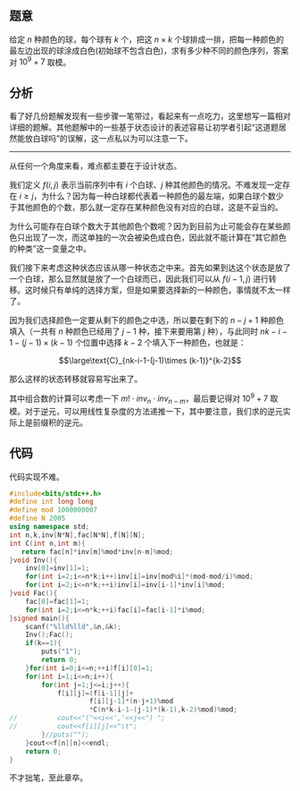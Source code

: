 ## 题意

给定 $n$ 种颜色的球，每个球有 $k$ 个，把这 $n\times k$ 个球排成一排，把每一种颜色的最左边出现的球涂成白色(初始球不包含白色)，求有多少种不同的颜色序列，答案对 $10^9+7$ 取模。

## 分析

看了好几份题解发现有一些步骤一笔带过，看起来有一点吃力，这里想写一篇相对详细的题解。其他题解中的一些基于状态设计的表述容易让初学者引起“这道题居然能放白球吗”的误解，这一点私以为可以注意一下。

--------

从任何一个角度来看，难点都主要在于设计状态。

我们定义 $f(i,j)$ 表示当前序列中有 $i$ 个白球、$j$ 种其他颜色的情况。不难发现一定存在 $i\ge j$，为什么？因为每一种白球都代表着一种颜色的最左端，如果白球个数少于其他颜色的个数，那么就一定存在某种颜色没有对应的白球，这是不妥当的。

为什么可能存在白球个数大于其他颜色个数呢？因为到目前为止可能会存在某些颜色只出现了一次，而这单独的一次会被染色成白色，因此就不能计算在“其它颜色的种类”这一变量之中。

我们接下来考虑这种状态应该从哪一种状态之中来。首先如果到达这个状态是放了一个白球，那么显然就是放了一个白球而已，因此我们可以从 $f(i-1,j)$ 进行转移。这时候只有单纯的选择方案，但是如果要选择新的一种颜色，事情就不太一样了。

因为我们选择颜色一定要从剩下的颜色之中选，所以要在剩下的 $n-j+1$ 种颜色填入（一共有 $n$ 种颜色已经用了 $j-1$ 种，接下来要用第 $j$ 种），与此同时 $nk-i-1-(j-1)\times(k-1)$ 个位置中选择 $k-2$ 个填入下一种颜色，也就是：

$$\large\text{C}_{nk-i-1-(j-1)\times (k-1)}^{k-2}$$

那么这样的状态转移就容易写出来了。

其中组合数的计算可以考虑一下 $m!\cdot inv_n\cdot inv_{n-m}$，最后要记得对 $10^9+7$ 取模。对于逆元，可以用线性复杂度的方法递推一下，其中要注意，我们求的逆元实际上是前缀积的逆元。


## 代码

代码实现不难。

```cpp
#include<bits/stdc++.h>
#define int long long
#define mod 1000000007
#define N 2005
using namespace std;
int n,k,inv[N*N],fac[N*N],f[N][N];
int C(int n,int m){
   return fac[n]*inv[m]%mod*inv[n-m]%mod;
}void Inv(){
	inv[0]=inv[1]=1;
	for(int i=2;i<=n*k;i++)inv[i]=inv[mod%i]*(mod-mod/i)%mod;
	for(int i=2;i<=n*k;++i)inv[i]=inv[i-1]*inv[i]%mod;
}void Fac(){
	fac[0]=fac[1]=1;
	for(int i=2;i<=n*k;++i)fac[i]=fac[i-1]*i%mod;
}signed main(){
	scanf("%lld%lld",&n,&k);
	Inv();Fac();
	if(k==1){
		puts("1");
		return 0;
	}for(int i=0;i<=n;++i)f[i][0]=1;
	for(int i=1;i<=n;i++){
		for(int j=1;j<=i;j++){
			f[i][j]=(f[i-1][j]+
					f[i][j-1]*(n-j+1)%mod
					*C(n*k-i-1-(j-1)*(k-1),k-2)%mod)%mod;
//			cout<<"("<<i<<','<<j<<") ";
//			cout<<f[i][j]<<"\t";
		}//puts("");
	}cout<<f[n][n]<<endl;
	return 0;
}
```

不才拙笔，至此章卒。